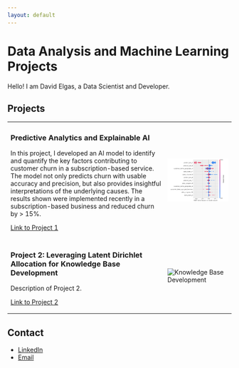 ```yaml
---
layout: default
---
```


# Data Analysis and Machine Learning Projects

Hello! I am David Elgas, a Data Scientist and Developer.

## Projects

<table>
  <tr>
    <td style="width: 70%;">
      <h3>Predictive Analytics and Explainable AI</h3>
      <p>In this project, I developed an AI model to identify and quantify the key factors contributing to customer churn in a subscription-based service. The model not only predicts churn with usable accuracy and precision, but also provides insightful interpretations of the underlying causes. The results shown were implemented recently in a subscription-based business and reduced churn by > 15%.</p>
      <p><a href="https://github.com/davidelgas/DataSciencePortfolio/blob/main/Predictive_Modeling_with_sklearn/notebooks/predictive_modeling_with_scikit_learn.ipynb)">Link to Project 1</a></p>
    </td>
    <td style="width: 30%;">
      <img src="https://github.com/davidelgas/davidelgas.github.io/blob/main/images/shapley.png" alt="Predictive Analytics" width="100%" />
    </td>
  </tr>
  <tr>
    <td style="width: 70%;">
      <h3>Project 2: Leveraging Latent Dirichlet Allocation for Knowledge Base Development</h3>
      <p>Description of Project 2.</p>
      <p><a href="https://github.com/davidelgas/project2">Link to Project 2</a></p>
    </td>
    <td style="width: 30%;">
      <img src="images/yourimage2.jpg" alt="Knowledge Base Development" width="100%" />
    </td>
  </tr>
  <!-- Add more projects as needed -->
</table>

## Contact
- [LinkedIn](https://www.linkedin.com/in/davidelgas/)
- [Email](mailto:davidelgas@hotmail.com)

